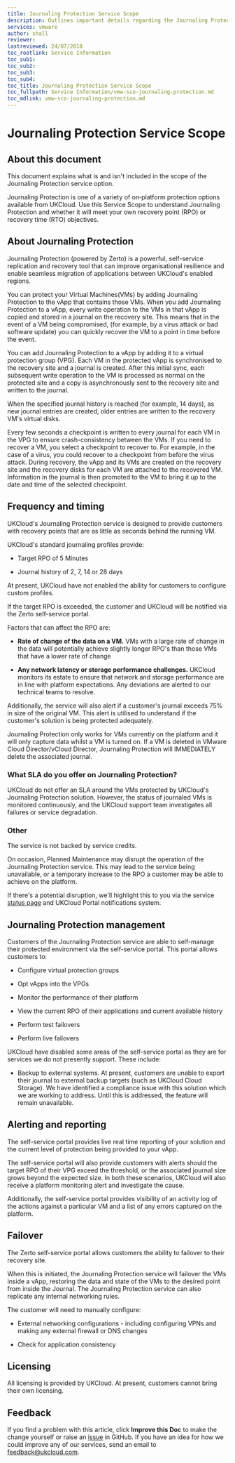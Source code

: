 ```yaml
---
title: Journaling Protection Service Scope
description: Outlines important details regarding the Journaling Protection service, powered by Zerto
services: vmware
author: shall
reviewer:
lastreviewed: 24/07/2018
toc_rootlink: Service Information
toc_sub1: 
toc_sub2:
toc_sub3:
toc_sub4:
toc_title: Journaling Protection Service Scope
toc_fullpath: Service Information/vmw-sco-journaling-protection.md
toc_mdlink: vmw-sco-journaling-protection.md
---
```


# Journaling Protection Service Scope

## About this document

This document explains what is and isn't included in the scope of the Journaling Protection service option.

Journaling Protection is one of a variety of on‑platform protection options available from UKCloud. Use this Service Scope to understand Journaling Protection and whether it will meet your own recovery point (RPO) or recovery time (RTO) objectives.

## About Journaling Protection

Journaling Protection (powered by Zerto) is a powerful, self-service replication and recovery tool that can improve organisational resilience and enable seamless migration of applications between UKCloud's enabled regions.

You can protect your Virtual Machines(VMs) by adding Journaling Protection to the vApp that contains those VMs. When you add Journaling Protection to a vApp, every write operation to the VMs in that vApp is copied and stored in a journal on the recovery site. This means that in the event of a VM being compromised, (for example, by a virus attack or bad software update) you can quickly recover the VM to a point in time before the event.

You can add Journaling Protection to a vApp by adding it to a virtual protection group (VPG). Each VM in the protected vApp is synchronised to the recovery site and a journal is created. After this initial sync, each subsequent write operation to the VM is processed as normal on the protected site and a copy is asynchronously sent to the recovery site and written to the journal.

When the specified journal history is reached (for example, 14 days), as new journal entries are created, older entries are written to the recovery VM's virtual disks.

Every few seconds a checkpoint is written to every journal for each VM in the VPG to ensure crash-consistency between the VMs. If you need to recover a VM, you select a checkpoint to recover to. For example, in the case of a virus, you could recover to a checkpoint from before the virus attack. During recovery, the vApp and its VMs are created on the recovery site and the recovery disks for each VM are attached to the recovered VM. Information in the journal is then promoted to the VM to bring it up to the date and time of the selected checkpoint.

## Frequency and timing

UKCloud's Journaling Protection service is designed to provide customers with recovery points that are as little as seconds behind the running VM.

UKCloud's standard journaling profiles provide:

- Target RPO of 5 Minutes

- Journal history of 2, 7, 14 or 28 days

At present, UKCloud have not enabled the ability for customers to configure custom profiles.

If the target RPO is exceeded, the customer and UKCloud will be notified via the Zerto self-service portal.

Factors that can affect the RPO are:

- **Rate of change of the data on a VM.** VMs with a large rate of change in the data will potentially achieve slightly longer RPO's than those VMs that have a lower rate of change

- **Any network latency or storage performance challenges.** UKCloud monitors its estate to ensure that network and storage performance are in line with platform expectations. Any deviations are alerted to our technical teams to resolve.

Additionally, the service will also alert if a customer's journal exceeds 75% in size of the original VM. This alert is utilised to understand if the customer's solution is being protected adequately.

Journaling Protection only works for VMs currently on the platform and it will only capture data whilst a VM is turned on. If a VM is deleted in VMware Cloud Director/vCloud Director, Journaling Protection will IMMEDIATELY delete the associated journal.

### What SLA do you offer on Journaling Protection?

UKCloud do not offer an SLA around the VMs protected by UKCloud's Journaling Protection solution. However, the status of journaled VMs is monitored continuously, and the UKCloud support team investigates all failures or service degradation.

### Other

The service is not backed by service credits.

On occasion, Planned Maintenance may disrupt the operation of the Journaling Protection service. This may lead to the service being unavailable, or a temporary increase to the RPO a customer may be able to achieve on the platform.

If there's a potential disruption, we'll highlight this to you via the service [status page](https://status.ukcloud.com/) and UKCloud Portal notifications system.

## Journaling Protection management

Customers of the Journaling Protection service are able to self-manage their protected environment via the self-service portal. This portal allows customers to:

- Configure virtual protection groups

- Opt vApps into the VPGs

- Monitor the performance of their platform

- View the current RPO of their applications and current available history

- Perform test failovers

- Perform live failovers

UKCloud have disabled some areas of the self-service portal as they are for services we do not presently support. These include:

- Backup to external systems. At present, customers are unable to export their journal to external backup targets (such as UKCloud Cloud Storage). We have identified a compliance issue with this solution which we are working to address. Until this is addressed, the feature will remain unavailable.

## Alerting and reporting

The self-service portal provides live real time reporting of your solution and the current level of protection being provided to your vApp.

The self-service portal will also provide customers with alerts should the target RPO of their VPG exceed the threshold, or the associated journal size grows beyond the expected size. In both these scenarios, UKCloud will also receive a platform monitoring alert and investigate the cause.

Additionally, the self-service portal provides visibility of an activity log of the actions against a particular VM and a list of any errors captured on the platform.

## Failover

The Zerto self-service portal allows customers the ability to failover to their recovery site.

When this is initiated, the Journaling Protection service will failover the VMs inside a vApp, restoring the data and state of the VMs to the desired point from inside the Journal. The Journaling Protection service can also replicate any internal networking rules.

The customer will need to manually configure:

- External networking configurations - including configuring VPNs and making any external firewall or DNS changes

- Check for application consistency

## Licensing

All licensing is provided by UKCloud. At present, customers cannot bring their own licensing.

## Feedback

If you find a problem with this article, click **Improve this Doc** to make the change yourself or raise an [issue](https://github.com/UKCloud/documentation/issues) in GitHub. If you have an idea for how we could improve any of our services, send an email to <feedback@ukcloud.com>.
